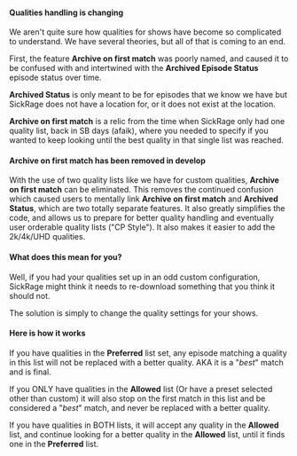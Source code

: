 #### Qualities handling is changing

We aren't quite sure how qualities for shows have become so complicated to understand. We have several theories, but all of that is coming to an end.

First, the feature **Archive on first match** was poorly named, and caused it to be confused with and intertwined with the **Archived Episode Status** episode status over time.

**Archived Status** is only meant to be for episodes that we know we have but SickRage does not have a location for, or it does not exist at the location.

**Archive on first match** is a relic from the time when SickRage only had one quality list, back in SB days (afaik), where you needed to specify if you wanted to keep looking until the best quality in that single list was reached.

#### **Archive on first match** has been removed in develop 
With the use of two quality lists like we have for custom qualities, **Archive on first match** can be eliminated. This removes the continued confusion which caused users to mentally link **Archive on first match** and **Archived Status**, which are two totally separate features. It also greatly simplifies the code, and allows us to prepare for better quality handling and eventually user orderable quality lists ("CP Style"). It also makes it easier to add the 2k/4k/UHD qualities.

#### What does this mean for you?  
Well, if you had your qualities set up in an odd custom configuration, SickRage might think it needs to re-download something that you think it should not.

The solution is simply to change the quality settings for your shows.

#### Here is how it works  
If you have qualities in the **Preferred** list set, any episode matching a quality in this list will not be replaced with a better quality. AKA it is a "_best_" match and is final.

If you ONLY have qualities in the **Allowed** list (Or have a preset selected other than custom) it will also stop on the first match in this list and be considered a "_best_" match, and never be replaced with a better quality.

If you have qualities in BOTH lists, it will accept any quality in the **Allowed** list, and continue looking for a better quality in the **Allowed** list, until it finds one in the **Preferred** list.